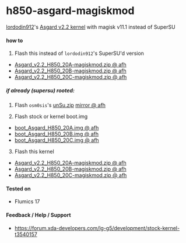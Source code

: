 # h850-asgard-magiskmod

[lordodin912](https://forum.xda-developers.com/member.php?u=5264701)'s [Asgard v2.2 kernel](https://forum.xda-developers.com/lg-g5/development/stock-kernel-t3540157) with magisk v11.1 instead of SuperSU

#### how to
1) Flash this instead of `lordodin912`'s SuperSU'd version
  * [Asgard_v2.2_H850_20A-magiskmod.zip @ afh](https://www.androidfilehost.com/?fid=817550096634748276)
  * [Asgard_v2.2_H850_20B-magiskmod.zip @ afh](https://www.androidfilehost.com/?fid=745425885120710053)
  * [Asgard_v2.2_H850_20C-magiskmod.zip @ afh](https://www.androidfilehost.com/?fid=457095661767139290)

##### if already (supersu) rooted:
1) Flash `osm0sis`'s [unSu.zip](https://forum.xda-developers.com/showpost.php?p=63615067) [mirror @ afh](https://www.androidfilehost.com/?fid=817550096634748268)

2) Flash stock or kernel boot.img
  * [boot_Asgard_H850_20A.img @ afh](https://www.androidfilehost.com/?fid=817550096634748268)
  * [boot_Asgard_H850_20B.img @ afh](https://www.androidfilehost.com/?fid=457095661767139282)
  * [boot_Asgard_H850_20C.img @ afh](https://www.androidfilehost.com/?fid=529152257862705133)

3) Flash this kernel
  * [Asgard_v2.2_H850_20A-magiskmod.zip @ afh](https://www.androidfilehost.com/?fid=817550096634748276)
  * [Asgard_v2.2_H850_20B-magiskmod.zip @ afh](https://www.androidfilehost.com/?fid=745425885120710053)
  * [Asgard_v2.2_H850_20C-magiskmod.zip @ afh](https://www.androidfilehost.com/?fid=457095661767139290)

#### Tested on
  * Flumics 17

#### Feedback / Help / Support
  * https://forum.xda-developers.com/lg-g5/development/stock-kernel-t3540157
